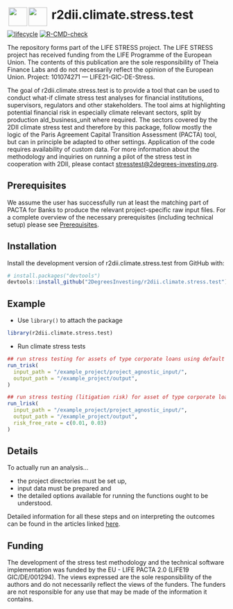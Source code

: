
<!-- README.md is generated from README.Rmd. Please edit that file -->
<h1>
r2dii.climate.stress.test <span style="float: left;">
<a href='https://github.com/2DegreesInvesting/r2dii.climate.stress.test'>
<img src='https://cinea.ec.europa.eu/sites/default/files/styles/oe_theme_medium_no_crop/public/2021-01/life_1.jpg?itok=J1KQ12Nw' align='right' style="height: 43px; padding-right: 10px;" />
<img src='https://imgur.com/A5ASZPE.png' align='right' style="height: 43px;" />
</a> </span>
</h1>
<!-- badges: start -->

[![lifecycle](https://img.shields.io/badge/lifecycle-experimental-orange.svg)](https://www.tidyverse.org/lifecycle/#experimental)
[![R-CMD-check](https://github.com/2DegreesInvesting/r2dii.climate.stress.test/workflows/R-CMD-check/badge.svg)](https://github.com/2DegreesInvesting/r2dii.climate.stress.test/actions)
<!-- badges: end -->

The repository forms part of the LIFE STRESS project. The LIFE STRESS
project has received funding from the LIFE Programme of the European
Union. The contents of this publication are the sole responsibility of
Theia Finance Labs and do not necessarily reflect the opinion of the
European Union. Project: 101074271 — LIFE21-GIC-DE-Stress.

The goal of r2dii.climate.stress.test is to provide a tool that can be
used to conduct what-if climate stress test analyses for financial
institutions, supervisors, regulators and other stakeholders. The tool
aims at highlighting potential financial risk in especially climate
relevant sectors, split by production ald_business_unit where required.
The sectors covered by the 2DII climate stress test and therefore by
this package, follow mostly the logic of the Paris Agreement Capital
Transition Assessment (PACTA) tool, but can in principle be adapted to
other settings. Application of the code requires availability of custom
data. For more information about the methodology and inquiries on
running a pilot of the stress test in cooperation with 2DII, please
contact <stresstest@2degrees-investing.org>.

## Prerequisites

We assume the user has successfully run at least the matching part of
PACTA for Banks to produce the relevant project-specific raw input
files. For a complete overview of the necessary prerequisites (including
technical setup) please see
[Prerequisites](https://2degreesinvesting.github.io/r2dii.climate.stress.test/articles/articles/00-prerequisites.html).

## Installation

Install the development version of r2dii.climate.stress.test from GitHub
with:

``` r
# install.packages("devtools")
devtools::install_github("2DegreesInvesting/r2dii.climate.stress.test")
```

## Example

- Use `library()` to attach the package

``` r
library(r2dii.climate.stress.test)
```

- Run climate stress tests

``` r
## run stress testing for assets of type corporate loans using default parameters
run_trisk(
  input_path = "/example_project/project_agnostic_input/",
  output_path = "/example_project/output",
)

## run stress testing (litigation risk) for asset of type corporate loans using various risk_free_rates to analyse sensitivities
run_lrisk(
  input_path = "/example_project/project_agnostic_input/",
  output_path = "/example_project/output",
  risk_free_rate = c(0.01, 0.03)
)
```

## Details

To actually run an analysis…

- the project directories must be set up,
- input data must be prepared and
- the detailed options available for running the functions ought to be
  understood.

Detailed information for all these steps and on interpreting the
outcomes can be found in the articles linked
[here](https://2degreesinvesting.github.io/r2dii.climate.stress.test/articles/).

## Funding

The development of the stress test methodology and the technical
software implementation was funded by the EU - LIFE PACTA 2.0 (LIFE19
GIC/DE/001294). The views expressed are the sole responsibility of the
authors and do not necessarily reflect the views of the funders. The
funders are not responsible for any use that may be made of the
information it contains.
